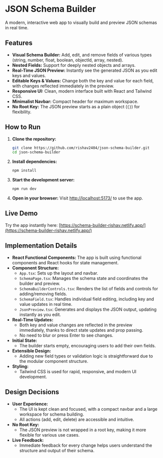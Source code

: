 # JSON Schema Builder

A modern, interactive web app to visually build and preview JSON schemas in real time.

## Features

- **Visual Schema Builder:** Add, edit, and remove fields of various types (string, number, float, boolean, objectId, array, nested).
- **Nested Fields:** Support for deeply nested objects and arrays.
- **Real-Time JSON Preview:** Instantly see the generated JSON as you edit keys and values.
- **Editable Keys & Values:** Change both the key and value for each field, with changes reflected immediately in the preview.
- **Responsive UI:** Clean, modern interface built with React and Tailwind CSS.
- **Minimalist Navbar:** Compact header for maximum workspace.
- **No Root Key:** The JSON preview starts as a plain object (`{}`) for flexibility.

## How to Run

1. **Clone the repository:**
   ```bash
   git clone https://github.com/rishav2404/json-schema-builder.git
   cd json-schema-builder
   ```
2. **Install dependencies:**
   ```bash
   npm install
   ```
3. **Start the development server:**
   ```bash
   npm run dev
   ```
4. **Open in your browser:**
   Visit [http://localhost:5173/](http://localhost:5173/) to use the app.

## Live Demo

Try the app instantly here: [https://schema-builder-rishav.netlify.app/](https://schema-builder-rishav.netlify.app/)

## Implementation Details

- **React Functional Components:** The app is built using functional components and React hooks for state management.
- **Component Structure:**
  - `App.tsx`: Sets up the layout and navbar.
  - `SchemaPage.tsx`: Manages the schema state and coordinates the builder and preview.
  - `SchemaBuilderControls.tsx`: Renders the list of fields and controls for adding/removing fields.
  - `SchemaField.tsx`: Handles individual field editing, including key and value updates in real time.
  - `JsonPreview.tsx`: Generates and displays the JSON output, updating instantly as you edit.
- **Real-Time Updates:**
  - Both key and value changes are reflected in the preview immediately, thanks to direct state updates and prop passing.
  - No need to blur or press Enter to see changes.
- **Initial State:**
  - The builder starts empty, encouraging users to add their own fields.
- **Extensible Design:**
  - Adding new field types or validation logic is straightforward due to the modular component structure.
- **Styling:**
  - Tailwind CSS is used for rapid, responsive, and modern UI development.

## Design Decisions

- **User Experience:**
  - The UI is kept clean and focused, with a compact navbar and a large workspace for schema building.
  - All actions (add, edit, delete) are accessible and intuitive.
- **No Root Key:**
  - The JSON preview is not wrapped in a root key, making it more flexible for various use cases.
- **Live Feedback:**
  - Immediate feedback for every change helps users understand the structure and output of their schema.

